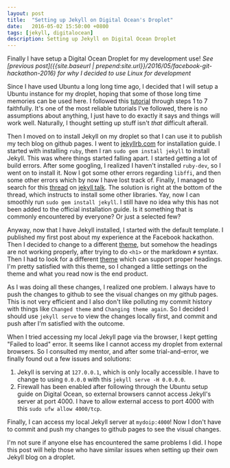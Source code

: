 ```yaml
---
layout: post
title:  "Setting up Jekyll on Digital Ocean's Droplet"
date:   2016-05-02 15:50:00 +0800
tags: [jekyll, digitalocean]
description: Setting up Jekyll on Digital Ocean Droplet
---
```


Finally I have setup a Digital Ocean Droplet for my development use! *See [previous post]({{site.baseurl | prepend:site.url}}/2016/05/facebook-git-hackathon-2016) for why I decided to use Linux for development*

Since I have used Ubuntu a long long time ago, I decided that I will setup a Ubuntu instance for my droplet, hoping that some of those long time memories can be used here. I followed this [tutorial](https://www.digitalocean.com/community/tutorials/initial-server-setup-with-ubuntu-16-04) through steps 1 to 7 faithfully. It's one of the most reliable tutorials I've followed, there is no assumptions about anything, I just have to do exactly it says and things will work well. Naturally, I thought setting up stuff isn't *that* difficult afterall.

Then I moved on to install Jekyll on my droplet so that I can use it to publish my tech blog on github pages. I went to [jekyllrb.com](https://jekyllrb.com/docs/installation/) for installation guide. I started with installing `ruby`, then I ran `sudo gem install jekyll` to install Jekyll. This was where things started falling apart. I started getting a lot of build errors. After some googling, I realized I haven't installed `ruby-dev`, so I went on to install it. Now I got some other errors regarding `libffi`, and then some other errors which by now I have lost track of. Finally, I managed to search for this [thread](https://talk.jekyllrb.com/t/error-installing-jekyll-failed-to-build-gem-extension/1523) on [jekyll talk](https://talk.jekyllrb.com). The solution is right at the bottom of the thread, which instructs to install some other libraries. Yay, now I can smoothly run `sudo gem install jekyll`. I still have no idea why this has not been added to the official installation guide. Is it something that is commonly encountered by everyone? Or just a selected few?

Anyway, now that I have Jekyll installed, I started with the default template. I published my first post about my experience at the Facebook hackathon. Then I decided to change to a different [theme](https://github.com/drvy/minimal-block), but somehow the headings are not working properly, after trying to do `<h1>` or the markdown `#` syntax. Then I had to look for a different [theme](https://github.com/streetturtle/jekyll-clean-dark) which can support proper headings. I'm pretty satisfied with this theme, so I changed a little settings on the theme and what you read now is the end product.

As I was doing all these changes, I realized one problem. I always have to push the changes to github to see the visual changes on my github pages. This is not very efficient and I also don't like polluting my commit history with things like `Changed theme` and `Changing theme again`. So I decided I should use `jekyll serve` to view the changes locally first, and commit and push after I'm satisfied with the outcome.

When I tried accessing my local Jekyll page via the browser, I kept getting "Failed to load" error. It seems like I cannot access my droplet from external browsers. So I consulted my mentor, and after some trial-and-error, we finally found out a few issues and solutions:

1. Jekyll is serving at `127.0.0.1`, which is only locally accessible. I have to change to using `0.0.0.0` with this `jekyll serve -H 0.0.0.0`. 
1. Firewall has been enabled after following through the Ubuntu setup guide on Digital Ocean, so external browsers cannot access Jekyll's server at port 4000. I have to allow external access to port 4000 with this `sudo ufw allow 4000/tcp`.

Finally, I can access my local Jekyll server at `mydoip:4000`! Now I don't have to commit and push my changes to github pages to see the visual changes.

I'm not sure if anyone else has encountered the same problems I did. I hope this post will help those who have similar issues when setting up their own Jekyll blog on a droplet.

